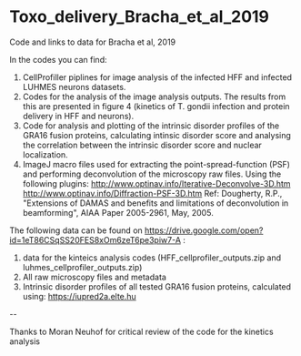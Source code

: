 # Toxo_delivery_Bracha_et_al_2019
Code and links to data for Bracha et al, 2019

In the codes you can find:
1. CellProfiller piplines for image analysis of the infected HFF and infected LUHMES neurons datasets. 
2. Codes for the analysis of the image analysis outputs. The results from this are presented in figure 4 (kinetics of T. gondii infection and protein delivery in HFF and neurons). 
3. Code for analysis and plotting of the intrinsic disorder profiles of the GRA16 fusion proteins, calculating intinsic disorder score and analysing the correlation between the intrinsic disorder score and nuclear localization.
4. ImageJ macro files used for extracting the point-spread-function (PSF) and performing deconvolution of the microscopy raw files. Using the following plugins: http://www.optinav.info/Iterative-Deconvolve-3D.htm http://www.optinav.info/Diffraction-PSF-3D.htm Ref: Dougherty, R.P., "Extensions of DAMAS and benefits and limitations of deconvolution in beamforming", AIAA Paper 2005-2961, May, 2005.


The following data can be found on https://drive.google.com/open?id=1eT86CSqSS20FES8xOm6zeT6pe3piw7-A :
1. data for the kinteics analysis codes (HFF_cellprofiler_outputs.zip and luhmes_cellprofiler_outputs.zip)
2. All raw microscopy files and metadata 
3. Intrinsic disorder profiles of all tested GRA16 fusion proteins, calculated using: https://iupred2a.elte.hu

--

Thanks to Moran Neuhof for critical review of the code for the kinetics analysis
